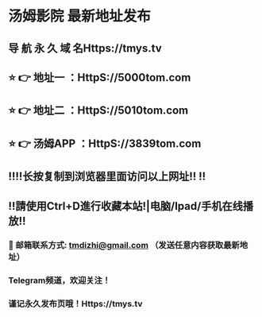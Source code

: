 # 汤姆影院 最新地址发布 
## 导 航 永 久 域 名Https://tmys.tv
## ⭐️ 👉 地址一 ：HttpS://5000tom.com
## ⭐️ 👉 地址二 ：HttpS://5010tom.com
## ⭐️ 👉 汤姆APP ：HttpS://3839tom.com
## ‼️‼️长按复制到浏览器里面访问以上网址‼️  ‼️
## ‼️請使用Ctrl+D進行收藏本站!|电脑/Ipad/手机在线播放‼️
### 📧 邮箱联系方式: tmdizhi@gmail.com （发送任意内容获取最新地址）
### Telegram频道，欢迎关注！
### 谨记永久发布页哦！Https://tmys.tv
